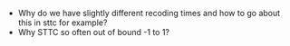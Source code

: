 * Why do we have slightly different recoding times and how to go about this in sttc for example?
* Why STTC so often out of bound -1 to 1?